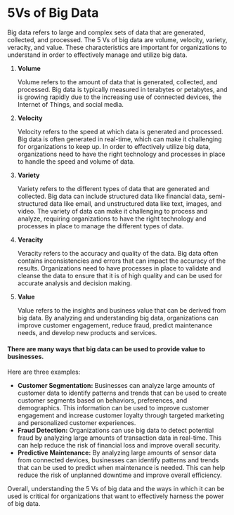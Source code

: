 # 5Vs of Big Data

Big data refers to large and complex sets of data that are generated, collected, and processed. The 5 Vs of big data are volume, velocity, variety, veracity, and value. These characteristics are important for organizations to understand in order to effectively manage and utilize big data.

1. **Volume**

   Volume refers to the amount of data that is generated, collected, and processed. Big data is typically measured in terabytes or petabytes, and is growing rapidly due to the increasing use of connected devices, the Internet of Things, and social media.

2. **Velocity**

   Velocity refers to the speed at which data is generated and processed. Big data is often generated in real-time, which can make it challenging for organizations to keep up. In order to effectively utilize big data, organizations need to have the right technology and processes in place to handle the speed and volume of data.

3. **Variety**

   Variety refers to the different types of data that are generated and collected. Big data can include structured data like financial data, semi-structured data like email, and unstructured data like text, images, and video. The variety of data can make it challenging to process and analyze, requiring organizations to have the right technology and processes in place to manage the different types of data.

4. **Veracity**

   Veracity refers to the accuracy and quality of the data. Big data often contains inconsistencies and errors that can impact the accuracy of the results. Organizations need to have processes in place to validate and cleanse the data to ensure that it is of high quality and can be used for accurate analysis and decision making.

5. **Value**

   Value refers to the insights and business value that can be derived from big data. By analyzing and understanding big data, organizations can improve customer engagement, reduce fraud, predict maintenance needs, and develop new products and services.

#### There are many ways that big data can be used to provide value to businesses. 
Here are three examples:

- **Customer Segmentation:** Businesses can analyze large amounts of customer data to identify patterns and trends that can be used to create customer segments based on behaviors, preferences, and demographics. This information can be used to improve customer engagement and increase customer loyalty through targeted marketing and personalized customer experiences.
- **Fraud Detection:** Organizations can use big data to detect potential fraud by analyzing large amounts of transaction data in real-time. This can help reduce the risk of financial loss and improve overall security.
- **Predictive Maintenance:** By analyzing large amounts of sensor data from connected devices, businesses can identify patterns and trends that can be used to predict when maintenance is needed. This can help reduce the risk of unplanned downtime and improve overall efficiency.

Overall, understanding the 5 Vs of big data and the ways in which it can be used is critical for organizations that want to effectively harness the power of big data.
